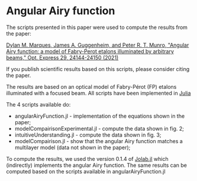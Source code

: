 # Angular Airy function

The scripts presented in this paper were used to compute the results from the paper:

[Dylan M. Marques, James A. Guggenheim, and Peter R. T. Munro, "Angular Airy function: a model of Fabry-Perot etalons illuminated by arbitrary beams," Opt. Express 29, 24144-24150 (2021)](https://www.osapublishing.org/oe/fulltext.cfm?uri=oe-29-15-24144&id=453309###)

If you publish scientific results based on this scripts, please consider citing the paper.

The results are based on an optical model of Fabry-Pérot (FP) etalons illuminated with a focused beam. All scripts have been implemented in [Julia](https://julialang.org/)

The 4 scripts available do:
* angularAiryFunction.jl - implementation of the equations shown in the paper;
* modelCompairisonExperimental.jl - compute the data shown in fig. 2;
* intuitiveUnderstanding.jl - compute the data shown in fig. 3;
* modelCompairison.jl - show that the angular Airy function matches a multilayer model (data not shown in the paper);

To compute the results, we used the version 0.1.4 of [Jolab.jl](https://github.com/DylanMMarques/Jolab.jl) which (indirectly) implements the angular Airy function. The same results can be computed based on the scripts available in angularAiryFunction.jl
